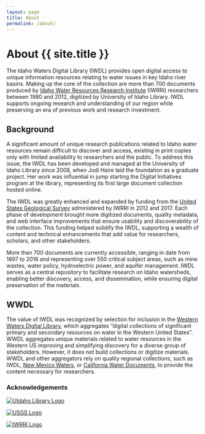 ```yaml
---
layout: page
title: About
permalink: /about/
---
```


<div markdown="1" class="row">

<div markdown="1" class="col-md-8">

# About {{ site.title }}

The Idaho Waters Digital Library (IWDL) provides open digital access to unique information resources relating to water issues in key Idaho river basins.
Making up the core of the collection are more than 700 documents produced by [Idaho Water Resources Research Institute](http://www.uidaho.edu/research/entities/iwrri) (IWRRI) researchers between 1980 and 2012, digitized by University of Idaho Library.
IWDL supports ongoing research and understanding of our region while preserving an era of previous work and research investment.

## Background

A significant amount of unique research publications related to Idaho water resources remain difficult to discover and access, existing in print copies only with limited availability to researchers and the public.
To address this issue, the IWDL has been developed and managed at the University of Idaho Library since 2008, when Jodi Haire laid the foundation as a graduate project.
Her work was influential in jump starting the Digital Initiatives program at the library, representing its first large document collection hosted online.

The IWDL was greatly enhanced and expanded by funding from the [United States Geological Survey](https://www.usgs.gov/) administered by IWRRI in 2012 and 2017. 
Each phase of development brought more digitized documents, quality metadata, and web interface improvements that ensure usability and discoverability of the collection.
This funding helped solidify the IWDL, supporting a wealth of content and technical enhancements that add value for researchers, scholars, and other stakeholders.

More than 700 documents are currently accessible, ranging in date from 1897 to 2016 and representing over 550 critical subject areas, such as mine wastes, water policy, hydroelectric power, and aquifer management. 
IWDL serves as a central repository to facilitate research on Idaho watersheds, enabling better discovery, access, and dissemination, while ensuring digital preservation of the materials.  

## WWDL

The value of IWDL was recognized by selection for inclusion in the [Western Waters Digital Library](http://westernwaters.org/), which aggregates “digital collections of significant primary and secondary resources on water in the Western United States”. 
WWDL aggregates unique materials related to water resources in the Western US improving and simplifying discovery for a diverse group of stakeholders. 
However, it does not build collections or digitize materials. 
WWDL and other aggregators rely on quality regional collections, such as IWDL, [New Mexico Waters](http://econtent.unm.edu/cdm/landingpage/collection/NMWaters), or [California Water Documents](http://ccdl.libraries.claremont.edu/cdm/landingpage/collection/cwd), to provide the content necessary for researchers.

</div>
<div class="col-md-4">
<div class="card">
<div class="card-body">
<h3>Acknowledgements</h3>
<p class="text-center"><a href="https://www.lib.uidaho.edu/"><img class="img-fluid rounded" src="{{ "/images/UI_Library_horizontal_4c.png" | relative_url }}" alt="UIdaho Library Logo"></a></p>
<p class="text-center"><a href="https://www.usgs.gov/"><img class="img-fluid rounded" src="{{ "/images/USGS_logo.png" | relative_url }}" alt="USGS Logo"></a></p>
<p class="text-center"><a href="http://www.uidaho.edu/research/entities/iwrri"><img class="img-fluid rounded" src="{{ "/images/iwrri-logo.JPG" | relative_url }}" alt="IWRRI Logo" style="max-width: 50%;"></a></p>
</div>
</div>
</div>
</div>